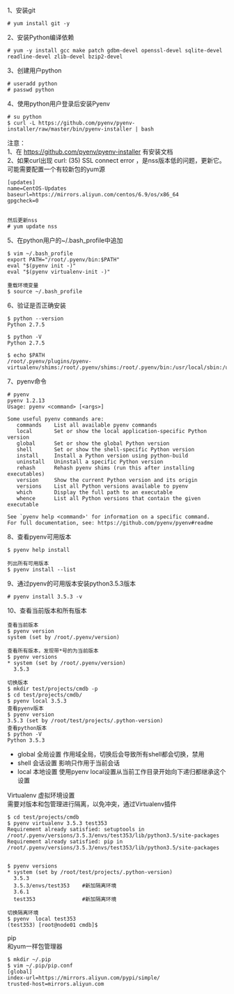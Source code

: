 1、安装git
```
# yum install git -y
```  

2、安装Python编译依赖
```
# yum -y install gcc make patch gdbm-devel openssl-devel sqlite-devel readline-devel zlib-devel bzip2-devel
```  
3、创建用户python
```
# useradd python
# passwd python
```  

4、使用python用户登录后安装Pyenv
```
# su python
$ curl -L https://github.com/pyenv/pyenv-installer/raw/master/bin/pyenv-installer | bash
```  
注意：  
1、在 https://github.com/pyenv/pyenv-installer 有安装文档  
2、如果curl出现 curl: (35) SSL connect error ，是nss版本低的问题，更新它。 可能需要配置一个有较新包的yum源  
```
[updates]
name=CentOS-Updates
baseurl=https://mirrors.aliyun.com/centos/6.9/os/x86_64
gpgcheck=0


然后更新nss
# yum update nss
```  

5、在python用户的~/.bash_profile中追加  
```
$ vim ~/.bash_profile
export PATH="/root/.pyenv/bin:$PATH"
eval "$(pyenv init -)"
eval "$(pyenv virtualenv-init -)"

重载环境变量
$ source ~/.bash_profile
```  

6、验证是否正确安装  
```
$ python --version
Python 2.7.5

$ python -V
Python 2.7.5

$ echo $PATH
/root/.pyenv/plugins/pyenv-virtualenv/shims:/root/.pyenv/shims:/root/.pyenv/bin:/usr/local/sbin:/usr/local/bin:/usr/sbin:/usr/bin:/root/bin:/root/bin
```  

7、pyenv命令  
```
# pyenv
pyenv 1.2.13
Usage: pyenv <command> [<args>]

Some useful pyenv commands are:
   commands    List all available pyenv commands
   local       Set or show the local application-specific Python version
   global      Set or show the global Python version
   shell       Set or show the shell-specific Python version
   install     Install a Python version using python-build
   uninstall   Uninstall a specific Python version
   rehash      Rehash pyenv shims (run this after installing executables)
   version     Show the current Python version and its origin
   versions    List all Python versions available to pyenv
   which       Display the full path to an executable
   whence      List all Python versions that contain the given executable

See `pyenv help <command>' for information on a specific command.
For full documentation, see: https://github.com/pyenv/pyenv#readme
```  

8、查看pyenv可用版本  
```
$ pyenv help install 

列出所有可用版本 
$ pyenv install --list
``` 

9、通过pyenv的可用版本安装python3.5.3版本  
```
# pyenv install 3.5.3 -v
```  

10、查看当前版本和所有版本  
```
查看当前版本
$ pyenv version
system (set by /root/.pyenv/version)

查看所有版本，发现带*号的为当前版本
$ pyenv versions
* system (set by /root/.pyenv/version)
  3.5.3
  
切换版本
$ mkdir test/projects/cmdb -p
$ cd test/projects/cmdb/
$ pyenv local 3.5.3
查看pyenv版本
$ pyenv version
3.5.3 (set by /root/test/projects/.python-version)
查看python版本
$ python -V
Python 3.5.3
```  
- global 全局设置 作用域全局，切换后会导致所有shell都会切换，禁用
- shell 会话设置 影响只作用于当前会话
- local 本地设置 使用pyenv local设置从当前工作目录开始向下递归都继承这个设置


Virtualenv 虚拟环境设置  
需要对版本和包管理进行隔离，以免冲突，通过Virtualenv插件  
```
$ cd test/projects/cmdb
$ pyenv virtualenv 3.5.3 test353
Requirement already satisfied: setuptools in /root/.pyenv/versions/3.5.3/envs/test353/lib/python3.5/site-packages
Requirement already satisfied: pip in /root/.pyenv/versions/3.5.3/envs/test353/lib/python3.5/site-packages


$ pyenv versions
* system (set by /root/test/projects/.python-version)
  3.5.3
  3.5.3/envs/test353    #新加隔离环境
  3.6.1
  test353               #新加隔离环境

切换隔离环境
$ pyenv  local test353
(test353) [root@node01 cmdb]$
```  

pip  
和yum一样包管理器  
```
$ mkdir ~/.pip
$ vim ~/.pip/pip.conf
[global]
index-url=https://mirrors.aliyun.com/pypi/simple/
trusted-host=mirrors.aliyun.com
```  
